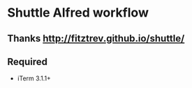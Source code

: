 # Shuttle Alfred workflow

## Thanks <http://fitztrev.github.io/shuttle/>

## Required

- iTerm 3.1.1+